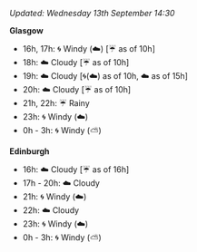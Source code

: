 *Updated: Wednesday 13th September 14:30*

**Glasgow**

* 16h, 17h: :cyclone: Windy (:cloud:) [:umbrella: as of 10h]
* 18h: :cloud: Cloudy [:umbrella: as of 10h]
* 19h: :cloud: Cloudy [:cyclone:(:cloud:) as of 10h, :cloud: as of 15h]
* 20h: :cloud: Cloudy [:umbrella: as of 10h]
* 21h, 22h: :umbrella: Rainy
* 23h: :cyclone: Windy (:cloud:)
* 0h - 3h: :cyclone: Windy (:partly_sunny:)

**Edinburgh**

* 16h: :cloud: Cloudy [:umbrella: as of 16h]
* 17h - 20h: :cloud: Cloudy
* 21h: :cyclone: Windy (:cloud:)
* 22h: :cloud: Cloudy
* 23h: :cyclone: Windy (:cloud:)
* 0h - 3h: :cyclone: Windy (:partly_sunny:)
